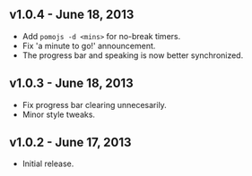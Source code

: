## v1.0.4 - June 18, 2013

 * Add `pomojs -d <mins>` for no-break timers.
 * Fix 'a minute to go!' announcement.
 * The progress bar and speaking is now better synchronized.

## v1.0.3 - June 18, 2013

 * Fix progress bar clearing unnecesarily.
 * Minor style tweaks.

## v1.0.2 - June 17, 2013

 * Initial release.
